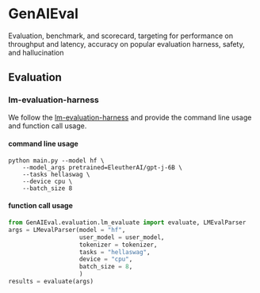 # GenAIEval
Evaluation, benchmark, and scorecard, targeting for performance on throughput and latency, accuracy on popular evaluation harness, safety, and hallucination

## Evaluation
### lm-evaluation-harness
We follow the [lm-evaluation-harness](https://github.com/EleutherAI/lm-evaluation-harness/tree/main) and provide the command line usage and function call usage.
#### command line usage
```shell
python main.py --model hf \
    --model_args pretrained=EleutherAI/gpt-j-6B \
    --tasks hellaswag \
    --device cpu \
    --batch_size 8
```
#### function call usage
```python
from GenAIEval.evaluation.lm_evaluate import evaluate, LMEvalParser
args = LMevalParser(model = "hf", 
                    user_model = user_model,
                    tokenizer = tokenizer,
                    tasks = "hellaswag",
                    device = "cpu",
                    batch_size = 8,
                    )
results = evaluate(args)
```